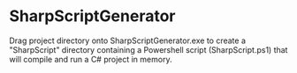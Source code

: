# SharpScriptGenerator

Drag project directory onto SharpScriptGenerator.exe to create a "SharpScript" directory containing a Powershell script (SharpScript.ps1) that will compile and run a C# project in memory.
